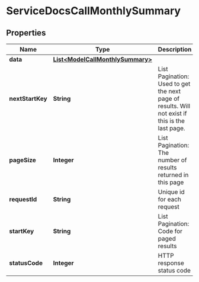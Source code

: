 

# ServiceDocsCallMonthlySummary

## Properties

Name | Type | Description | Notes
------------ | ------------- | ------------- | -------------
**data** | [**List&lt;ModelCallMonthlySummary&gt;**](ModelCallMonthlySummary.md) |  |  [optional]
**nextStartKey** | **String** | List Pagination: Used to get the next page of results. Will not exist if this is the last page. |  [optional]
**pageSize** | **Integer** | List Pagination: The number of results returned in this page |  [optional]
**requestId** | **String** | Unique id for each request |  [optional]
**startKey** | **String** | List Pagination: Code for paged results |  [optional]
**statusCode** | **Integer** | HTTP response status code |  [optional]




